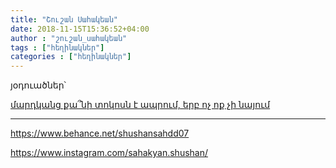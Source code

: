 ```yaml
---
title: "Շուշան Սահակեան"
date: 2018-11-15T15:36:52+04:00
author : "շուշան_սահակեան"
tags : ["հեղինակներ"]
categories : ["հեղինակներ"]
---
```


յօդուածներ՝

[մարդկանց քա՞նի տոկոսն է ապրում, երբ ոչ ոք չի նայում](/հոսք/մարդկանց_քանի_տոկոսը.md)

_____

https://www.behance.net/shushansahdd07

https://www.instagram.com/sahakyan.shushan/
